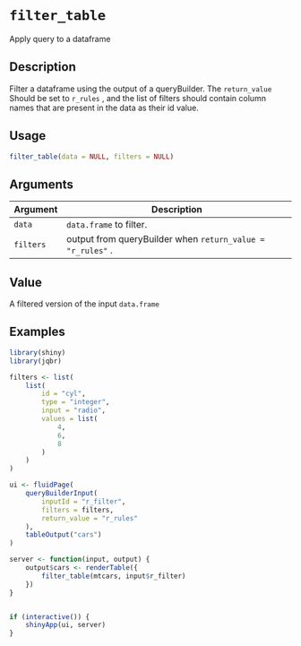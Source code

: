 # `filter_table`

Apply query to a dataframe


## Description

Filter a dataframe using the output of a queryBuilder. The `return_value` 
 Should be set to `r_rules` , and the list of filters should contain column names
 that are present in the data as their id value.


## Usage

```r
filter_table(data = NULL, filters = NULL)
```


## Arguments

Argument      |Description
------------- |----------------
`data`     |     `data.frame` to filter.
`filters`     |     output from queryBuilder when `return_value = "r_rules"` .


## Value

A filtered version of the input `data.frame`


## Examples

```r
library(shiny)
library(jqbr)

filters <- list(
    list(
        id = "cyl",
        type = "integer",
        input = "radio",
        values = list(
            4,
            6,
            8
        )
    )
)

ui <- fluidPage(
    queryBuilderInput(
        inputId = "r_filter",
        filters = filters,
        return_value = "r_rules"
    ),
    tableOutput("cars")
)

server <- function(input, output) {
    output$cars <- renderTable({
        filter_table(mtcars, input$r_filter)
    })
}


if (interactive()) {
    shinyApp(ui, server)
}
```


